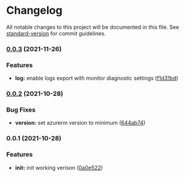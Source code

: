 # Changelog

All notable changes to this project will be documented in this file. See [standard-version](https://github.com/conventional-changelog/standard-version) for commit guidelines.

### [0.0.3](https://github.com/padok-team/terraform-azurerm-network/compare/v0.0.2...v0.0.3) (2021-11-26)


### Features

* **log:** enable logs export with monitor diagnostic settings ([f1d31bd](https://github.com/padok-team/terraform-azurerm-network/commit/f1d31bd662df8eb91364bee2f24eeb0843ffac5a))

### [0.0.2](https://github.com/padok-team/terraform-azurerm-network/compare/v0.0.1...v0.0.2) (2021-10-28)


### Bug Fixes

* **version:** set azurerm version to minimum ([644ab74](https://github.com/padok-team/terraform-azurerm-network/commit/644ab74539949b20c75a085010318b61b39be759))

### 0.0.1 (2021-10-28)


### Features

* **init:** init working verison ([0a0e522](https://github.com/padok-team/terraform-azurerm-network/commit/0a0e522236ff827ad4c3d9122f5b3b41b3e13693))
